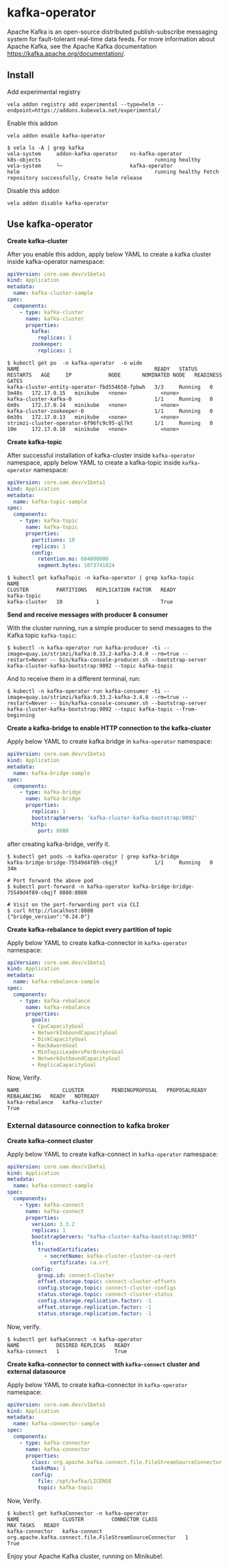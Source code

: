 # kafka-operator

Apache Kafka is an open-source distributed publish-subscribe messaging system for fault-tolerant real-time data feeds.
For more information about Apache Kafka, see the Apache Kafka documentation https://kafka.apache.org/documentation/.

## Install

Add experimental registry
```
vela addon registry add experimental --type=helm --endpoint=https://addons.kubevela.net/experimental/
```

Enable this addon
```
vela addon enable kafka-operator
```

```shell
$ vela ls -A | grep kafka
vela-system     addon-kafka-operator    ns-kafka-operator                       k8s-objects                                     running healthy
vela-system     └─                      kafka-operator                          helm                                            running healthy Fetch repository successfully, Create helm release
```

Disable this addon
```
vela addon disable kafka-operator
```

## Use kafka-operator

**Create kafka-cluster**

After you enable this addon, apply below YAML to create a kafka cluster inside kafka-operator namespace:

```yaml
apiVersion: core.oam.dev/v1beta1
kind: Application
metadata:
  name: kafka-cluster-sample
spec:
  components:
    - type: kafka-cluster
      name: kafka-cluster
      properties:
        kafka:
          replicas: 1
        zookeeper:
          replicas: 1
```

```shell
$ kubectl get po  -n kafka-operator  -o wide
NAME                                            READY   STATUS    RESTARTS   AGE     IP            NODE       NOMINATED NODE   READINESS GATES
kafka-cluster-entity-operator-fbd554658-fpbwh   3/3     Running   0          5m48s   172.17.0.15   minikube   <none>           <none>
kafka-cluster-kafka-0                           1/1     Running   0          6m9s    172.17.0.14   minikube   <none>           <none>
kafka-cluster-zookeeper-0                       1/1     Running   0          6m30s   172.17.0.13   minikube   <none>           <none>
strimzi-cluster-operator-6f96fc9c95-ql7kt       1/1     Running   0          10m     172.17.0.10   minikube   <none>           <none>
```

**Create kafka-topic**

After successful installation of kafka-cluster inside `kafka-operator` namespace, apply below YAML to create a kafka-topic inside `kafka-operator` namespace:

```yaml
apiVersion: core.oam.dev/v1beta1
kind: Application
metadata:
  name: kafka-topic-sample
spec:
  components:
    - type: kafka-topic
      name: kafka-topic
      properties:
        partitions: 10
        replicas: 1
        config:
          retention.ms: 604800000
          segment.bytes: 1073741824
```

```shell
$ kubectl get kafkaTopic -n kafka-operator | grep kafka-topic
NAME                                                                                               CLUSTER         PARTITIONS   REPLICATION FACTOR   READY
kafka-topic                                                                                        kafka-cluster   10           1                    True
```

**Send and receive messages with producer & consumer**

With the cluster running, run a simple producer to send messages to the Kafka topic `kafka-topic`:

```shell
$ kubectl -n kafka-operator run kafka-producer -ti --image=quay.io/strimzi/kafka:0.33.2-kafka-3.4.0 --rm=true --restart=Never -- bin/kafka-console-producer.sh --bootstrap-server kafka-cluster-kafka-bootstrap:9092 --topic kafka-topic
```

And to receive them in a different terminal, run:

```shell
$ kubectl -n kafka-operator run kafka-consumer -ti --image=quay.io/strimzi/kafka:0.33.2-kafka-3.4.0 --rm=true --restart=Never -- bin/kafka-console-consumer.sh --bootstrap-server kafka-cluster-kafka-bootstrap:9092 --topic kafka-topic --from-beginning
```

**Create a kafka-bridge to enable HTTP connection to the kafka-cluster**

Apply below YAML to create kafka bridge in `kafka-operator` namespace:

```yaml
apiVersion: core.oam.dev/v1beta1
kind: Application
metadata:
  name: kafka-bridge-sample
spec:
  components:
    - type: kafka-bridge
      name: kafka-bridge
      properties:
        replicas: 1
        bootstrapServers: 'kafka-cluster-kafka-bootstrap:9092'
        http:
          port: 8080
```

after creating kafka-bridge, verify it.

```shell
$ kubectl get pods -n kafka-operator | grep kafka-bridge
kafka-bridge-bridge-75549d4f89-c6qjf            1/1     Running   0          34m

# Port forward the above pod
$ kubectl port-forward -n kafka-operator kafka-bridge-bridge-75549d4f89-c6qjf 8080:8080

# Visit on the port-forwarding port via CLI
$ curl http://localhost:8080
{"bridge_version":"0.24.0"}

```

**Create kafka-rebalance to depict every partition of topic**

Apply below YAML to create kafka-connector in `kafka-operator` namespace:

```yaml
apiVersion: core.oam.dev/v1beta1
kind: Application
metadata:
  name: kafka-rebalance-sample
spec:
  components:
    - type: kafka-rebalance
      name: kafka-rebalance
      properties:
        goals:
        - CpuCapacityGoal
        - NetworkInboundCapacityGoal
        - DiskCapacityGoal
        - RackAwareGoal
        - MinTopicLeadersPerBrokerGoal
        - NetworkOutboundCapacityGoal
        - ReplicaCapacityGoal
```

Now, Verify.

```shell
NAME              CLUSTER         PENDINGPROPOSAL   PROPOSALREADY   REBALANCING   READY   NOTREADY
kafka-rebalance   kafka-cluster                                                   True        
```

### External datasource connection to kafka broker

**Create kafka-connect cluster**

Apply below YAML to create kafka-connect in `kafka-operator` namespace:

```yaml
apiVersion: core.oam.dev/v1beta1
kind: Application
metadata:
  name: kafka-connect-sample
spec:
  components:
    - type: kafka-connect
      name: kafka-connect
      properties:
        version: 3.3.2
        replicas: 1
        bootstrapServers: "kafka-cluster-kafka-bootstrap:9093"
        tls:
          trustedCertificates:
            - secretName: kafka-cluster-cluster-ca-cert
              certificate: ca.crt
        config:
          group.id: connect-cluster
          offset.storage.topic: connect-cluster-offsets
          config.storage.topic: connect-cluster-configs
          status.storage.topic: connect-cluster-status
          config.storage.replication.factor: -1
          offset.storage.replication.factor: -1
          status.storage.replication.factor: -1
```

Now, verify.

```shell
$ kubectl get kafkaConnect -n kafka-operator
NAME            DESIRED REPLICAS   READY
kafka-connect   1                  True
```

**Create kafka-connector to connect with `kafka-connect` cluster and external datasource**

Apply below YAML to create kafka-connector in `kafka-operator` namespace:

```yaml
apiVersion: core.oam.dev/v1beta1
kind: Application
metadata:
  name: kafka-connector-sample
spec:
  components:
    - type: kafka-connector
      name: kafka-connector
      properties:
        class: org.apache.kafka.connect.file.FileStreamSourceConnector
        tasksMax: 1
        config:
          file: /opt/kafka/LICENSE
          topic: kafka-topic
```

Now, Verify.

```shell
$ kubectl get kafkaConnector -n kafka-operator
NAME              CLUSTER         CONNECTOR CLASS                                           MAX TASKS   READY
kafka-connector   kafka-connect   org.apache.kafka.connect.file.FileStreamSourceConnector   1           True
```

Enjoy your Apache Kafka cluster, running on Minikube!.
